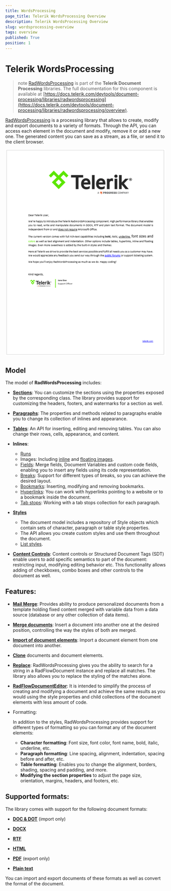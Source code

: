 ```yaml
---
title: WordsProcessing
page_title: Telerik WordsProcessing Overview
description: Telerik WordsProcessing Overview
slug: wordsprocessing-overview
tags: overview
published: True
position: 1
---
```


# Telerik WordsProcessing

>note <a href = "https://www.telerik.com/blazor-ui/wordprocessing" target="_blank">RadWordsProcessing</a> is part of the **Telerik Document Processing** libraries. The full documentation for this component is available at [https://docs.telerik.com/devtools/document-processing/libraries/radwordsprocessing](https://docs.telerik.com/devtools/document-processing/libraries/radwordsprocessing/overview).
      

<a href = "https://www.telerik.com/blazor-ui/wordprocessing" target="_blank">RadWordsProcessing</a> is a processing library that allows to create, modify and export documents to a variety of formats. Through the API, you can access each element in the document and modify, remove it or add a new one. The generated content you can save as a stream, as a file, or send it to the client browser.

   ![RadWordsProcessing Overview image](images/RadWordsProcessing_Overview_01.png)


## Model

The model of **RadWordsProcessing** includes:
            
* [**Sections**](https://docs.telerik.com/devtools/document-processing/libraries/radwordsprocessing/model/section): You can customize the sections using the properties exposed by the corresponding class. The library provides support for customizing the headers, footers, and watermarks for a section as well.

* [**Paragraphs**](https://docs.telerik.com/devtools/document-processing/libraries/radwordsprocessing/model/paragraph): The properties and methods related to paragraphs enable you to change its collection of inlines and appearance.

* [**Tables**](https://docs.telerik.com/devtools/document-processing/libraries/radwordsprocessing/model/table): An API for inserting, editing and removing tables. You can also change their rows, cells, appearance, and content.

* **Inlines**:
	* [Runs](https://docs.telerik.com/devtools/document-processing/libraries/radwordsprocessing/model/run)
	* Images: Including [inline](https://docs.telerik.com/devtools/document-processing/libraries/radwordsprocessing/model/imageinline) and [floating images](https://docs.telerik.com/devtools/document-processing/libraries/radwordsprocessing/model/floatingimage).
	* [Fields](https://docs.telerik.com/devtools/document-processing/libraries/radwordsprocessing/concepts/fields/fields): Merge fields, Document Variables and custom code fields, enabling you to insert any fields using its code representation.
	* [Breaks](https://docs.telerik.com/devtools/document-processing/libraries/radwordsprocessing/model/break): Support for different types of breaks, so you can achieve the desired layout.
	* [Bookmarks](https://docs.telerik.com/devtools/document-processing/libraries/radwordsprocessing/model/bookmark): Inserting, modifying and removing bookmarks.
	* [Hyperlinks](https://docs.telerik.com/devtools/document-processing/libraries/radwordsprocessing/concepts/hyperlinks): You can work with hyperlinks pointing to a website or to a bookmark inside the document.
	* [Tab stops](https://docs.telerik.com/devtools/document-processing/libraries/radwordsprocessing/concepts/tabstop): Working with a tab stops collection for each paragraph.

* [**Styles**](https://docs.telerik.com/devtools/document-processing/libraries/radwordsprocessing/concepts/styles)
	* The document model includes a repository of Style objects which contain sets of character, paragraph or table style properties.
	* The API allows you create custom styles and use them throughout the document.
	* [List styles](https://docs.telerik.com/devtools/document-processing/libraries/radwordsprocessing/concepts/lists).

* [**Content Controls**](https://docs.telerik.com/devtools/document-processing/libraries/radwordsprocessing/model/content-controls/content-controls): Content controls or Structured Document Tags (SDT) enable users to add specific semantics to part of the document: restricting input, modifying editing behavior etc. This functionality allows adding of checkboxes, combo boxes and other controls to the document as well. 

## Features:

* [**Mail Merge**](https://docs.telerik.com/devtools/document-processing/libraries/radwordsprocessing/editing/mail-merge): Provides ability to produce personalized documents from a template holding fixed content merged with variable data from a data source (database or any other collection of data items).

* [**Merge documents**](https://docs.telerik.com/devtools/document-processing/libraries/radwordsprocessing/editing/insert-documents): Insert a document into another one at the desired position, controlling the way the styles of both are merged.

* [**Import of document elements**](https://docs.telerik.com/devtools/document-processing/libraries/radwordsprocessing/editing/import-document-element): Import a document element from one document into another.

* [**Clone**](https://docs.telerik.com/devtools/document-processing/libraries/radwordsprocessing/editing/clone-and-merge) documents and document elements.

* [**Replace**](https://docs.telerik.com/devtools/document-processing/libraries/radwordsprocessing/editing/find-and-replace): RadWordsProcessing gives you the ability to search for a string in a RadFlowDocument instance and replace all matches. The library also allows you to replace the styling of the matches alone. 

* [**RadFlowDocumentEditor**](https://docs.telerik.com/devtools/document-processing/libraries/radwordsprocessing/editing/radflowdocumenteditor): It is intended to simplify the process of creating and modifying a document and achieve the same results as you would using the style properties and child collections of the document elements with less amount of code.

* Formatting:

	In addition to the styles, RadWordsProcessing provides support for different types of formatting so you can format any of the document elements:
	* **Character formatting**: Font size, font color, font name, bold, italic, underline, etc.
	* **Paragraph formatting**: Line spacing, alignment, indentation, spacing before and after, etc.
	* **Table formatting**: Enables you to change the alignment, borders, shading, spacing and padding, and more.
	* **Modifying the section properties** to adjust the page size, orientation, margins, headers, and footers, etc.


## Supported formats:

The library comes with support for the following document formats:

* [**DOC & DOT**](https://docs.telerik.com/devtools/document-processing/libraries/radwordsprocessing/formats-and-conversion/word-file-formats/doc/docformatprovider) (import only)

* [**DOCX**](https://docs.telerik.com/devtools/document-processing/libraries/radwordsprocessing/formats-and-conversion/word-file-formats/docx/docxformatprovider)

* [**RTF**](https://docs.telerik.com/devtools/document-processing/libraries/radwordsprocessing/formats-and-conversion/rtf/rtfformatprovider)

* [**HTML**](https://docs.telerik.com/devtools/document-processing/libraries/radwordsprocessing/formats-and-conversion/html/htmlformatprovider)

* [**PDF**](https://docs.telerik.com/devtools/document-processing/libraries/radwordsprocessing/formats-and-conversion/pdf/pdfformatprovider) (export only)

* [**Plain text**](https://docs.telerik.com/devtools/document-processing/libraries/radwordsprocessing/formats-and-conversion/plain-text/txt-txtformatprovider)

You can import and export documents of these formats as well as convert the format of the document.
 
